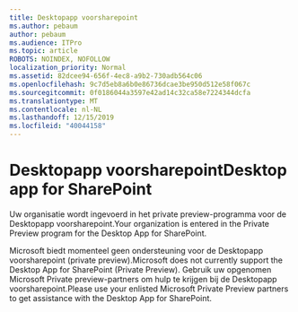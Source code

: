 ```yaml
---
title: Desktopapp voorsharepoint
ms.author: pebaum
author: pebaum
ms.audience: ITPro
ms.topic: article
ROBOTS: NOINDEX, NOFOLLOW
localization_priority: Normal
ms.assetid: 82dcee94-656f-4ec8-a9b2-730adb564c06
ms.openlocfilehash: 9c7d5eb8a6b0e86736dcae3be950d512e58f067c
ms.sourcegitcommit: 0f0186044a3597e42ad14c32ca58e7224344dcfa
ms.translationtype: MT
ms.contentlocale: nl-NL
ms.lasthandoff: 12/15/2019
ms.locfileid: "40044158"
---
```

# <a name="desktop-app-for-sharepoint"></a><span data-ttu-id="25a6b-102">Desktopapp voorsharepoint</span><span class="sxs-lookup"><span data-stu-id="25a6b-102">Desktop app for SharePoint</span></span>

<span data-ttu-id="25a6b-103">Uw organisatie wordt ingevoerd in het private preview-programma voor de Desktopapp voorsharepoint.</span><span class="sxs-lookup"><span data-stu-id="25a6b-103">Your organization is entered in the Private Preview program for the Desktop App for SharePoint.</span></span>

<span data-ttu-id="25a6b-104">Microsoft biedt momenteel geen ondersteuning voor de Desktopapp voorsharepoint (private preview).</span><span class="sxs-lookup"><span data-stu-id="25a6b-104">Microsoft does not currently support the Desktop App for SharePoint (Private Preview).</span></span> <span data-ttu-id="25a6b-105">Gebruik uw opgenomen Microsoft Private preview-partners om hulp te krijgen bij de Desktopapp voorsharepoint.</span><span class="sxs-lookup"><span data-stu-id="25a6b-105">Please use your enlisted Microsoft Private Preview partners to get assistance with the Desktop App for SharePoint.</span></span>

